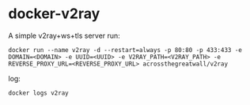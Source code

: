 # docker-v2ray

A simple v2ray+ws+tls server
run:
```
docker run --name v2ray -d --restart=always -p 80:80 -p 433:433 -e DOMAIN=<DOMAIN> -e UUID=<UUID> -e V2RAY_PATH=<V2RAY_PATH> -e REVERSE_PROXY_URL=<REVERSE_PROXY_URL> acrossthegreatwall/v2ray
```
log:
```
docker logs v2ray
```
